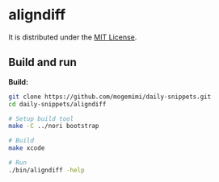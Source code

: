 # aligndiff

It is distributed under the [MIT License](https://opensource.org/licenses/MIT).

## Build and run

**Build:**

```sh
git clone https://github.com/mogemimi/daily-snippets.git
cd daily-snippets/aligndiff

# Setup build tool
make -C ../nori bootstrap

# Build
make xcode

# Run
./bin/aligndiff -help
```
